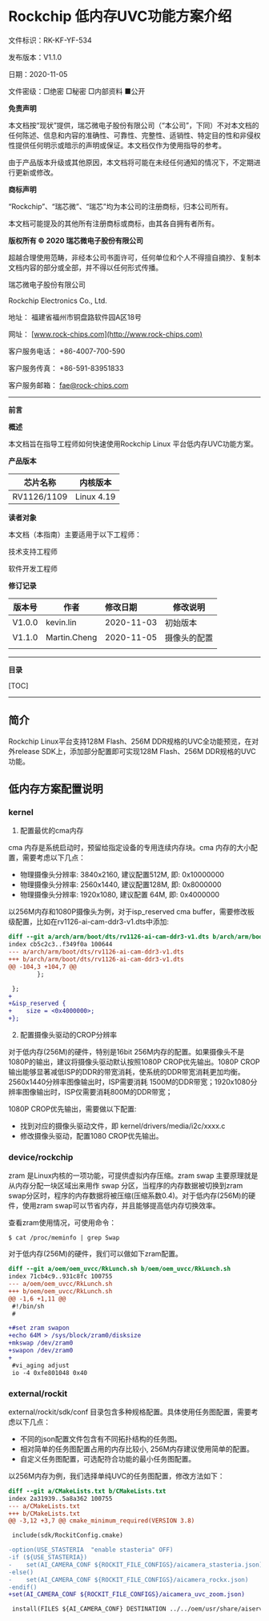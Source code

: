 # Rockchip 低内存UVC功能方案介绍

文件标识：RK-KF-YF-534

发布版本：V1.1.0

日期：2020-11-05

文件密级：□绝密   □秘密   □内部资料   ■公开

**免责声明**

本文档按“现状”提供，瑞芯微电子股份有限公司（“本公司”，下同）不对本文档的任何陈述、信息和内容的准确性、可靠性、完整性、适销性、特定目的性和非侵权性提供任何明示或暗示的声明或保证。本文档仅作为使用指导的参考。

由于产品版本升级或其他原因，本文档将可能在未经任何通知的情况下，不定期进行更新或修改。

**商标声明**

“Rockchip”、“瑞芯微”、“瑞芯”均为本公司的注册商标，归本公司所有。

本文档可能提及的其他所有注册商标或商标，由其各自拥有者所有。

**版权所有 © 2020 瑞芯微电子股份有限公司**

超越合理使用范畴，非经本公司书面许可，任何单位和个人不得擅自摘抄、复制本文档内容的部分或全部，并不得以任何形式传播。

瑞芯微电子股份有限公司

Rockchip Electronics Co., Ltd.

地址：     福建省福州市铜盘路软件园A区18号

网址：     [www.rock-chips.com](http://www.rock-chips.com)

客户服务电话： +86-4007-700-590

客户服务传真： +86-591-83951833

客户服务邮箱： [fae@rock-chips.com](mailto:fae@rock-chips.com)

---

**前言**

**概述**

本文档旨在指导工程师如何快速使用Rockchip Linux 平台低内存UVC功能方案。

**产品版本**

| **芯片名称** | **内核版本** |
| ------------ | ------------ |
| RV1126/1109  | Linux 4.19   |

**读者对象**

本文档（本指南）主要适用于以下工程师：

技术支持工程师

软件开发工程师

**修订记录**

| **版本号** | **作者**  | **修改日期** | **修改说明** |
| ---------- | --------- | :----------- | ------------ |
| V1.0.0     | kevin.lin | 2020-11-03   | 初始版本     |
| V1.1.0     | Martin.Cheng | 2020-11-05 | 摄像头的配置 |
|            |           |              |              |

---

**目录**

[TOC]

---

## 简介

Rockchip Linux平台支持128M Flash、256M DDR规格的UVC全功能预览，在对外release SDK上，添加部分配置即可实现128M Flash、256M DDR规格的UVC功能。

## 低内存方案配置说明

### kernel

1. 配置最优的cma内存

cma 内存是系统启动时，预留给指定设备的专用连续内存块。cma 内存的大小配置，需要考虑以下几点：

- 物理摄像头分辨率: 3840x2160, 建议配置512M, 即: 0x10000000
- 物理摄像头分辨率: 2560x1440, 建议配置128M, 即: 0x8000000
- 物理摄像头分辨率: 1920x1080, 建议配置 64M, 即: 0x4000000

以256M内存和1080P摄像头为例，对于isp_reserved cma buffer，需要修改板级配置，比如在rv1126-ai-cam-ddr3-v1.dts中添加:

```diff
diff --git a/arch/arm/boot/dts/rv1126-ai-cam-ddr3-v1.dts b/arch/arm/boot/dts/rv1126-ai-cam-ddr3-v1.dts
index cb5c2c3..f349f0a 100644
--- a/arch/arm/boot/dts/rv1126-ai-cam-ddr3-v1.dts
+++ b/arch/arm/boot/dts/rv1126-ai-cam-ddr3-v1.dts
@@ -104,3 +104,7 @@
        };

 };
+
+&isp_reserved {
+    size = <0x4000000>;
+};
```

2. 配置摄像头驱动的CROP分辨率

对于低内存(256M)的硬件，特别是16bit 256M内存的配置。如果摄像头不是1080P的输出，建议将摄像头驱动默认按照1080P CROP优先输出。1080P CROP输出能够显著减低ISP的DDR的带宽消耗，使系统的DDR带宽消耗更加均衡。2560x1440分辨率图像输出时，ISP需要消耗 1500M的DDR带宽；1920x1080分辨率图像输出时，ISP仅需要消耗800M的DDR带宽；

1080P CROP优先输出，需要做以下配置:

- 找到对应的摄像头驱动文件，即 kernel/drivers/media/i2c/xxxx.c
- 修改摄像头驱动，配置1080 CROP优先输出。

### device/rockchip

zram 是Linux内核的一项功能，可提供虚拟内存压缩。zram swap 主要原理就是从内存分配一块区域出来用作 swap 分区，当程序的内存数据被切换到zram swap分区时，程序的内存数据将被压缩(压缩系数0.4)。对于低内存(256M)的硬件，使用zram swap可以节省内存，并且能够提高低内存切换效率。

查看zram使用情况，可使用命令：

`$ cat /proc/meminfo | grep Swap`

对于低内存(256M)的硬件，我们可以做如下zram配置。

```diff
diff --git a/oem/oem_uvcc/RkLunch.sh b/oem/oem_uvcc/RkLunch.sh
index 71cb4c9..931c8fc 100755
--- a/oem/oem_uvcc/RkLunch.sh
+++ b/oem/oem_uvcc/RkLunch.sh
@@ -1,6 +1,11 @@
 #!/bin/sh
 #

+#set zram swapon
+echo 64M > /sys/block/zram0/disksize
+mkswap /dev/zram0
+swapon /dev/zram0
+
 #vi_aging adjust
 io -4 0xfe801048 0x40
```

### external/rockit

external/rockit/sdk/conf 目录包含多种规格配置。具体使用任务图配置，需要考虑以下几点：

- 不同的json配置文件包含有不同拓扑结构的任务图。
- 相对简单的任务图配置占用的内存比较小, 256M内存建议使用简单的配置。
- 自定义任务图配置，可选配符合功能的最小任务图配置。

以256M内存为例，我们选择单纯UVC的任务图配置，修改方法如下：

```diff
diff --git a/CMakeLists.txt b/CMakeLists.txt
index 2a31939..5a8a362 100755
--- a/CMakeLists.txt
+++ b/CMakeLists.txt
@@ -3,12 +3,7 @@ cmake_minimum_required(VERSION 3.8)

 include(sdk/RockitConfig.cmake)

-option(USE_STASTERIA  "enable stasteria" OFF)
-if (${USE_STASTERIA})
-    set(AI_CAMERA_CONF ${ROCKIT_FILE_CONFIGS}/aicamera_stasteria.json)
-else()
-    set(AI_CAMERA_CONF ${ROCKIT_FILE_CONFIGS}/aicamera_rockx.json)
-endif()
+set(AI_CAMERA_CONF ${ROCKIT_FILE_CONFIGS}/aicamera_uvc_zoom.json)

 install(FILES ${AI_CAMERA_CONF} DESTINATION ../../oem/usr/share/aiserver/  RENAME  "aicamera.json")
```

